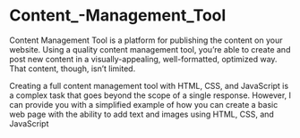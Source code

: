 # Content_-Management_Tool
Content Management Tool is a platform for publishing the content on your website. Using a quality content management tool, you’re able to create and post new content in a visually-appealing, well-formatted, optimized way. That content, though, isn’t limited.

Creating a full content management tool with HTML, CSS, and JavaScript is a complex task that goes beyond the scope of a single response. However, I can provide you with a simplified example of how you can create a basic web page with the ability to add text and images using HTML, CSS, and JavaScript
